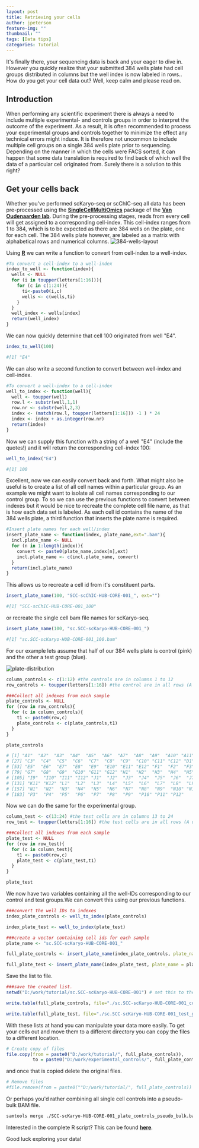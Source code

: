 ```yaml
---
layout: post
title: Retrieving your cells
author: jpeterson
feature-img: ""
thumbnail: ""
tags: [Data tips]
categories: Tutorial
---
```


It's finally there, your sequencing data is back and your eager to dive in. However you quickly realize that your submitted 384 wells plate had cell groups distributed in columns but the well index is now labeled in rows.. How do you get your cell data out? Well, keep calm and please read on.

## Introduction

When performing any scientific experiment there is always a need to include multiple experimental- and controls groups in order to interpret the outcome of the experiment. As a result, it is often recommended to process your experimental groups and controls together to minimize the effect any technical errors might induce. It is therefore not uncommon to include multiple cell groups on a single 384 wells plate prior to sequencing. Depending on the manner in which the cells were FACS sorted, it can happen that some data translation is required to find back of which well the data of a particular cell originated from. Surely there is a solution to this right?

## Get your cells back

Whether you've performed scKaryo-seq or scChIC-seq all data has been pre-processed using the [**SingleCellMultiOmics**](https://github.com/BuysDB/SingleCellMultiOmics) package of the [**Van Oudenaarden lab**](https://www.hubrecht.eu/research-groups/van-oudenaarden-group/). During the pre-processing stages, reads from every cell will get assigned to a corresponding cell-index. This cell-index ranges from 1 to 384, which is to be expected as there are 384 wells on the plate, one for each cell. The 384 wells plate however, are labeled as a matrix with alphabetical rows and numerical columns. ![384-wells-layout](https://handling-solutions.eppendorf.com/fileadmin/_processed_/2/d/csm_16_und_24_CMYK_graphic_0574a0959a.jpg)

Using [**R**](https://cran.rstudio.com/) we can write a function to convert from cell-index to a well-index.

``` r
#To convert a cell-index to a well-index
index_to_well <- function(index){
  wells <- NULL
  for (i in toupper(letters[1:16])){
    for (c in c(1:24)){
      ti<-paste0(i,c)
      wells <- c(wells,ti)
    }
  }
  well_index <- wells[index]
  return(well_index)
} 
```

We can now quickly determine that cell 100 originated from well "E4".

``` r
index_to_well(100)

#[1] "E4"
```

We can also write a second function to convert between well-index and cell-index.

``` r
#To convert a well-index to a cell-index
well_to_index <- function(well){
  well <- toupper(well)
  row.l <- substr(well,1,1)
  row.nr <- substr(well,2,3)
  index <- (match(row.l, toupper(letters[1:16])) -1 ) * 24
  index <- index + as.integer(row.nr)
  return(index)
}
```

Now we can supply this function with a string of a well "E4" (include the quotes!) and it will return the corresponding cell-index 100:

``` r
well_to_index("E4")

#[1] 100
```

Excellent, now we can easily convert back and forth. What might also be useful is to create a list of all cell names within a particular group. As an example we might want to isolate all cell names corresponding to our control group. To so we can use the previous functions to convert between indexes but it would be nice to recreate the complete cell file name, as that is how each data set is labeled. As each cell id contains the name of the 384 wells plate, a third function that inserts the plate name is required.

``` r
#Insert plate names for each well/index
insert_plate_name <- function(index, plate_name,ext=".bam"){
  incl.plate_name <- NULL
  for (n in 1:length(index)){
    convert <- paste0(plate_name,index[n],ext)
    incl.plate_name <- c(incl.plate_name, convert)
  }
  return(incl.plate_name)
}
```

This allows us to recreate a cell id from it's constituent parts.

``` r
insert_plate_name(100, "SCC-scChIC-HUB-CORE-001_", ext="")

#[1] "SCC-scChIC-HUB-CORE-001_100"
```

or recreate the single cell bam file names for scKaryo-seq.

``` r
insert_plate_name(100, "sc.SCC-scKaryo-HUB-CORE-001_")

#[1] "sc.SCC-scKaryo-HUB-CORE-001_100.bam"
```

For our example lets assume that half of our 384 wells plate is control (pink) and the other a test group (blue).

![plate-distribution](https://www.integra-biosciences.com/sites/default/files/styles/medium/public/images/mastermix1.png?itok=lqVu9E_n)

``` r
column_controls <- c(1:12) #the controls are in columns 1 to 12
row_controls <- toupper(letters[1:16]) #the control are in all rows (A until P)

###Collect all indexes from each sample
plate_controls <- NULL
for (row in row_controls){
  for (c in column_controls){ 
    t1 <- paste0(row,c)
    plate_controls <- c(plate_controls,t1)
  }
}

plate_controls

# [1] "A1"  "A2"  "A3"  "A4"  "A5"  "A6"  "A7"  "A8"  "A9"  "A10" "A11" "A12" "B1"  "B2"  "B3"  "B4"  "B5"  "B6"  "B7"  "B8"  "B9"  "B10" "B11" "B12" "C1"  "C2" 
# [27] "C3"  "C4"  "C5"  "C6"  "C7"  "C8"  "C9"  "C10" "C11" "C12" "D1"  "D2"  "D3"  "D4"  "D5"  "D6"  "D7"  "D8"  "D9"  "D10" "D11" "D12" "E1"  "E2"  "E3"  "E4" 
# [53] "E5"  "E6"  "E7"  "E8"  "E9"  "E10" "E11" "E12" "F1"  "F2"  "F3"  "F4"  "F5"  "F6"  "F7"  "F8"  "F9"  "F10" "F11" "F12" "G1"  "G2"  "G3"  "G4"  "G5"  "G6" 
# [79] "G7"  "G8"  "G9"  "G10" "G11" "G12" "H1"  "H2"  "H3"  "H4"  "H5"  "H6"  "H7"  "H8"  "H9"  "H10" "H11" "H12" "I1"  "I2"  "I3"  "I4"  "I5"  "I6"  "I7"  "I8" 
# [105] "I9"  "I10" "I11" "I12" "J1"  "J2"  "J3"  "J4"  "J5"  "J6"  "J7"  "J8"  "J9"  "J10" "J11" "J12" "K1"  "K2"  "K3"  "K4"  "K5"  "K6"  "K7"  "K8"  "K9"  "K10"
# [131] "K11" "K12" "L1"  "L2"  "L3"  "L4"  "L5"  "L6"  "L7"  "L8"  "L9"  "L10" "L11" "L12" "M1"  "M2"  "M3"  "M4"  "M5"  "M6"  "M7"  "M8"  "M9"  "M10" "M11" "M12"
# [157] "N1"  "N2"  "N3"  "N4"  "N5"  "N6"  "N7"  "N8"  "N9"  "N10" "N11" "N12" "O1"  "O2"  "O3"  "O4"  "O5"  "O6"  "O7"  "O8"  "O9"  "O10" "O11" "O12" "P1"  "P2" 
# [183] "P3"  "P4"  "P5"  "P6"  "P7"  "P8"  "P9"  "P10" "P11" "P12"
```

Now we can do the same for the experimental group.

``` r
column_test <- c(13:24) #the test cells are in columns 13 to 24
row_test <- toupper(letters[1:16]) #the test cells are in all rows (A until P)

###Collect all indexes from each sample
plate_test <- NULL
for (row in row_test){
  for (c in column_test){ 
    t1 <- paste0(row,c)
    plate_test <- c(plate_test,t1)
  }
}

plate_test
```

We now have two variables containing all the well-IDs corresponding to our control and test groups.We can convert this using our previous functions.

``` r
###convert the well IDs to indexes
index_plate_controls <- well_to_index(plate_controls)

index_plate_test <- well_to_index(plate_test)

###create a vector containing cell ids for each sample 
plate_name <- "sc.SCC-scKaryo-HUB-CORE-001_"

full_plate_controls <- insert_plate_name(index_plate_controls, plate_name = plate_name, ext=".bam")

full_plate_test <- insert_plate_name(index_plate_test, plate_name = plate_name, ext=".bam")
```

Save the list to file.

``` r
###save the created list.
setwd("D:/work/tutorial/sc.SCC-scKaryo-HUB-CORE-001") # set this to the directory where you want to save the outputs. 

write.table(full_plate_controls, file="./sc.SCC-scKaryo-HUB-CORE-001_controls.txt", sep="\n", row.names = F, col.names = F, quote = F)

write.table(full_plate_test, file="./sc.SCC-scKaryo-HUB-CORE-001_test_group.txt", sep="\n", row.names = F, col.names = F, quote = F)
```

With these lists at hand you can manipulate your data more easily. To get your cells out and move them to a different directory you can copy the files to a different location.

``` r
# Create copy of files
file.copy(from = paste0("D:/work/tutorial/", full_plate_controls)),
          to = paste0("D:/work/experimental_controls/", full_plate_controls))
```

and once that is copied delete the original files.

``` r
# Remove files
#file.remove(from = paste0(""D:/work/tutorial/", full_plate_controls))
```

Or perhaps you'd rather combining all single cell controls into a pseudo-bulk BAM file.

``` bash
samtools merge ./SCC-scKaryo-HUB-CORE-001_plate_controls_pseudo_bulk.bam -b ./plate_controls.txt 
```

Interested in the complete R script? This can be found [**here**](scripts/Rscripts/Get_your_cells.R).

Good luck exploring your data!
